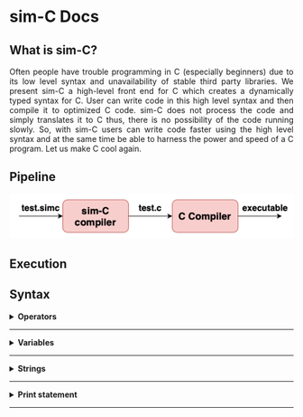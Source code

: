 # sim-C Docs

## What is sim-C?

<p align="justify">Often people have trouble programming in C (especially beginners) due to its low level syntax and unavailability of stable third party libraries. We present sim-C a high-level front end for C which creates a dynamically typed syntax for C. User can write code in this high level syntax and then compile it to optimized C code. sim-C does not process the code and simply translates it to C thus, there is no possibility of the code running slowly. So, with sim-C users can write code faster using the high level syntax and at the same time be able to harness the power and speed of a C program. Let us make C cool again.</p>

## Pipeline

<p align="center">
  <img src="./simc-pipeline.png">
</p>


## Execution



## Syntax

<details>

  <summary><b>Operators</b></summary>

### Arithmetic operators

  1) Addition operator (+):-

  ```console
  1 + 2
  ```
  <b>Result => 1 + 2</b>

  2) Subtraction operator (-):-

  ```console
  1 - 2
  ```
  <b>Result => 1 - 2</b>

  3) Multiplication operator (*):-

  ```console
  1 * 2
  ```
  <b>Result => 1 * 2</b>

  4) Division operator (/):-

  ```console
  1 / 2
  ```
  <b>Result => 1 / 2</b>

  5) Modulo operator (%):-

  ```console
  1 % 2
  ```
  <b>Result => 1 % 2</b>

  ### Relational operator

  1) Less than (<):-

  ```console
  1 < 2
  ```
  <b>Result => 1 < 2</b>

  2) Greater than (>):-

  ```console
  1 > 2
  ```
  <b>Result => 1 > 2</b>

  3) Equal to (==):-
  ```console
  1 == 2
  ```
  <b>Result => 1 == 2</b>

  4) Less than equal to (<=):-
  ```console
  1 <= 2
  ```
  <b>Result => 1 <= 2</b>

  5) Greater than equal to (>=):-
  ```console
  1 >= 2
  ```
  <b>Result => 1 >= 2</b>

  6) Not equal to (!=):-
  ```console
  1 != 2
  ```
  <b>Result => 1 != 2</b>

  ### Assignment operator

  ```console
  a = 1
  ```
  <b>Result => a = 2</b>

</details>

<hr />

<details>

  <summary><b>Variables</b></summary>

  ### Declaring a variable

  ```console
  var a
  ```
  <b>Note: Here a is name of variable.</b>
  <b>Result => var a</b>

  ### Initializing a variable

  ```console
  var a = 2
  ```
  <b>Note: Here a is name of variable and it gets a value of 2.</b>
  <b>Result => int a = 2</b>

  ### Assigning value to a variable

  ```console
  a = 3
  ```
  <b>Note: Here a is name of variable, we also assume here that a is declared earler in the code.</b>
  <b>Result => a = 3</b>

</details>

<hr />

<details>

  <summary><b>Strings</b></summary>

  ### Initializing a string variable

  ```console
  var a = "Hello"
  ```
  <b>Note: Strings should be enclosed within double quotes (" ").</b>
  <b>Result => char* a = "Hello"</b>

</details>

<hr />

<details>

  <summary><b>Print statement</b></summary>

  ### Syntax of print statement

  ```console
  print("Hello World")
  ```

  <b>Result => printf("Hello World")</b>

</details>

<hr />
